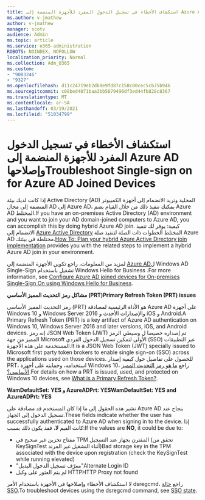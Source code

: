 ```yaml
---
title: استكشاف الأخطاء في تسجيل الدخول المفرد للأجهزة المنضمة إلى Azure AD وإصلاحها
ms.author: v-jmathew
author: v-jmathew
manager: scotv
audience: Admin
ms.topic: article
ms.service: o365-administration
ROBOTS: NOINDEX, NOFOLLOW
localization_priority: Normal
ms.collection: Adm_O365
ms.custom:
- "9003246"
- "9327"
ms.openlocfilehash: d11c24719eb2db9e9fd87c158c80cec5cb75b946
ms.sourcegitcommit: c08bed4071baa3bb5879496df3ed44fb828c8367
ms.translationtype: MT
ms.contentlocale: ar-SA
ms.lasthandoff: 03/19/2021
ms.locfileid: "51034799"
---
```

# <a name="troubleshoot-single-sign-on-for-azure-ad-joined-devices"></a><span data-ttu-id="ee1cb-102">استكشاف الأخطاء في تسجيل الدخول المفرد للأجهزة المنضمة إلى Azure AD وإصلاحها</span><span class="sxs-lookup"><span data-stu-id="ee1cb-102">Troubleshoot Single-sign on for Azure AD Joined Devices</span></span>

<span data-ttu-id="ee1cb-103">إذا كانت لديك بيئة Active Directory (AD) المحلية وتريد الانضمام إلى أجهزة الكمبيوتر المنضمة إلى مجال AD إلى Azure AD، يمكنك تنفيذ ذلك من خلال القيام بضم Azure AD المختلط.</span><span class="sxs-lookup"><span data-stu-id="ee1cb-103">If you have an on-premises Active Directory (AD) environment and you want to join your AD domain-joined computers to Azure AD, you can accomplish this by doing hybrid Azure AD join.</span></span> <span data-ttu-id="ee1cb-104">كيفية: يوفر لك تنفيذ الانضمام إلى [Azure Active Directory](https://docs.microsoft.com/azure/active-directory/devices/hybrid-azuread-join-plan) المختلط الخطوات ذات الصلة لتنفيذ صلة Azure AD مختلطة في بيئتك.</span><span class="sxs-lookup"><span data-stu-id="ee1cb-104">[How To: Plan your hybrid Azure Active Directory join implementation](https://docs.microsoft.com/azure/active-directory/devices/hybrid-azuread-join-plan) provides you with the related steps to implement a hybrid Azure AD join in your environment.</span></span>

<span data-ttu-id="ee1cb-105">لمزيد من المعلومات، راجع تكوين الأجهزة المنضمة إلى [Azure AD](https://docs.microsoft.com/windows/security/identity-protection/hello-for-business/hello-hybrid-aadj-sso-base)ل Windows AD Single-Sign تشغيل باستخدام Windows Hello for Business .</span><span class="sxs-lookup"><span data-stu-id="ee1cb-105">For more information, see [Configure Azure AD joined devices for On-premises Single-Sign On using Windows Hello for Business](https://docs.microsoft.com/windows/security/identity-protection/hello-for-business/hello-hybrid-aadj-sso-base).</span></span>

<span data-ttu-id="ee1cb-106">**مشاكل رمز التحديث المميز الأساسي (PRT)**</span><span class="sxs-lookup"><span data-stu-id="ee1cb-106">**Primary Refresh Token (PRT) issues**</span></span>

<span data-ttu-id="ee1cb-107">رمز التحديث المميز الأساسي (PRT) هو الأداة الرئيسية لمصادقة Azure AD على أجهزة Windows 10 و Windows Server 2016 والإصدارات الأحدث و iOS و Android.</span><span class="sxs-lookup"><span data-stu-id="ee1cb-107">A Primary Refresh Token (PRT) is a key artifact of Azure AD authentication on Windows 10, Windows Server 2016 and later versions, iOS, and Android devices.</span></span> <span data-ttu-id="ee1cb-108">إنه رمز JSON Web Token (JWT) تم إصداره خصيصا ل وسيطي الرمز المميز من جهة Microsoft الأولى لتمكين تسجيل الدخول الفردي (SSO) عبر التطبيقات المستخدمة على هذه الأجهزة.</span><span class="sxs-lookup"><span data-stu-id="ee1cb-108">It is a JSON Web Token (JWT) specially issued to Microsoft first party token brokers to enable single sign-on (SSO) across the applications used on those devices.</span></span> <span data-ttu-id="ee1cb-109">للحصول على تفاصيل حول كيفية إصدار PRT، استخدامه، وحمايته على أجهزة Windows 10، راجع [ما هو رمز التحديث المميز الأساسي؟](https://docs.microsoft.com/azure/active-directory/devices/concept-primary-refresh-token).</span><span class="sxs-lookup"><span data-stu-id="ee1cb-109">For details on how a PRT is issued, used, and protected on Windows 10 devices, see [What is a Primary Refresh Token?](https://docs.microsoft.com/azure/active-directory/devices/concept-primary-refresh-token).</span></span>

<span data-ttu-id="ee1cb-110">**WamDefaultSet: YES و AzureADPrt: YES**</span><span class="sxs-lookup"><span data-stu-id="ee1cb-110">**WamDefaultSet: YES and AzureADPrt: YES**</span></span>

<span data-ttu-id="ee1cb-111">تشير هذه الحقول إلى ما إذا كان المستخدم قد مصادقة على Azure AD بنجاح عند تسجيل الدخول إلى الجهاز.</span><span class="sxs-lookup"><span data-stu-id="ee1cb-111">These fields indicate whether the user has successfully authenticated to Azure AD when signing in to the device.</span></span> <span data-ttu-id="ee1cb-112">إذا كانت القيم **لا**، فقد يكون ذلك بسبب:</span><span class="sxs-lookup"><span data-stu-id="ee1cb-112">If the values are **NO**, it could be due to:</span></span>

- <span data-ttu-id="ee1cb-113">مفتاح تخزين غير صحيح في TPM المقترن بجهاز عند التسجيل (تحقق من KeySignTest أثناء التشغيل غير المرتد)</span><span class="sxs-lookup"><span data-stu-id="ee1cb-113">Bad storage key in the TPM associated with the device upon registration (check the KeySignTest while running elevated)</span></span>
- <span data-ttu-id="ee1cb-114">"معرّف تسجيل الدخول البديل"</span><span class="sxs-lookup"><span data-stu-id="ee1cb-114">Alternate Login ID</span></span>
- <span data-ttu-id="ee1cb-115">لم يتم العثور على وكيل HTTP</span><span class="sxs-lookup"><span data-stu-id="ee1cb-115">HTTP Proxy not found</span></span>

<span data-ttu-id="ee1cb-116">لا استكشاف الأخطاء وإصلاحها في الأجهزة باستخدام الأمر dsregcmd، راجع [حالة SSO](https://docs.microsoft.com/azure/active-directory/devices/troubleshoot-device-dsregcmd#sso-state).</span><span class="sxs-lookup"><span data-stu-id="ee1cb-116">To troubleshoot devices using the dsregcmd command, see [SSO state](https://docs.microsoft.com/azure/active-directory/devices/troubleshoot-device-dsregcmd#sso-state).</span></span>
